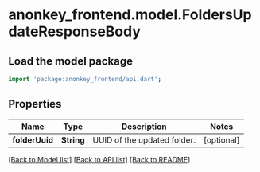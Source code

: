 # anonkey_frontend.model.FoldersUpdateResponseBody

## Load the model package

```dart
import 'package:anonkey_frontend/api.dart';
```

## Properties

 Name           | Type       | Description                 | Notes      
----------------|------------|-----------------------------|------------
 **folderUuid** | **String** | UUID of the updated folder. | [optional] 

[[Back to Model list]](../README.md#documentation-for-models) [[Back to API list]](../README.md#documentation-for-api-endpoints) [[Back to README]](../README.md)


